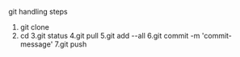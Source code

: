 git handling steps

1. git clone <repository-url>
2. cd <project-path>
3.git status
4.git pull
5.git add --all
6.git commit -m 'commit-message'
7.git push
